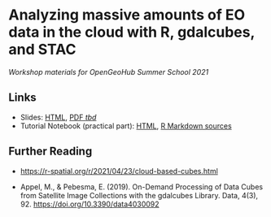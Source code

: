 # Analyzing massive amounts of EO data in the cloud with R, gdalcubes, and STAC


*Workshop materials for OpenGeoHub Summer School 2021*


## Links

- Slides: [HTML](https://appelmar.github.io/ogh2021/slides.html), [PDF _tbd_]()
- Tutorial Notebook (practical part): [HTML](https://appelmar.github.io/ogh2021/tutorial.html), [R Markdown sources](https://github.com/appelmar/ogh2021/blob/main/tutorial/tutorial.Rmd)


## Further Reading

- https://r-spatial.org/r/2021/04/23/cloud-based-cubes.html

- Appel, M., & Pebesma, E. (2019). On-Demand Processing of Data Cubes from Satellite Image Collections with the gdalcubes Library. Data, 4(3), 92. https://doi.org/10.3390/data4030092

